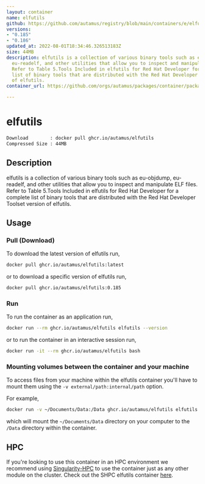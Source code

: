 ```yaml
---
layout: container
name: elfutils
github: https://github.com/autamus/registry/blob/main/containers/e/elfutils/spack.yaml
versions:
- "0.185"
- "0.186"
updated_at: 2022-08-01T18:34:46.326513183Z
size: 44MB
description: elfutils is a collection of various binary tools such as eu-objdump,
  eu-readelf, and other utilities that allow you to inspect and manipulate ELF files.
  Refer to Table 5.Tools Included in elfutils for Red Hat Developer for a complete
  list of binary tools that are distributed with the Red Hat Developer Toolset version
  of elfutils.
container_url: https://github.com/orgs/autamus/packages/container/package/elfutils

---
```

# elfutils
```bash 
Download        : docker pull ghcr.io/autamus/elfutils
Compressed Size : 44MB
```

## Description
elfutils is a collection of various binary tools such as eu-objdump, eu-readelf, and other utilities that allow you to inspect and manipulate ELF files. Refer to Table 5.Tools Included in elfutils for Red Hat Developer for a complete list of binary tools that are distributed with the Red Hat Developer Toolset version of elfutils.

## Usage
### Pull (Download)
To download the latest version of elfutils run,

```bash
docker pull ghcr.io/autamus/elfutils:latest
```

or to download a specific version of elfutils run,

```bash
docker pull ghcr.io/autamus/elfutils:0.185
```
### Run
To run the container as an application run,
```bash
docker run --rm ghcr.io/autamus/elfutils elfutils --version
```

or to run the container in an interactive session run,
```bash
docker run -it --rm ghcr.io/autamus/elfutils bash
```

### Mounting volumes between the container and your machine
To access files from your machine within the elfutils container you'll have to mount them using the `-v external/path:internal/path` option.

For example,
```bash
docker run -v ~/Documents/Data:/Data ghcr.io/autamus/elfutils elfutils /Data/myData.csv
```
which will mount the `~/Documents/Data` directory on your computer to the `/Data` directory within the container.

## HPC
If you're looking to use this container in an HPC environment we recommend using [Singularity-HPC](https://singularity-hpc.readthedocs.io) to use the container just as any other module on the cluster. Check out the SHPC elfutils container [here](https://singularityhub.github.io/singularity-hpc/r/ghcr.io-autamus-elfutils/).